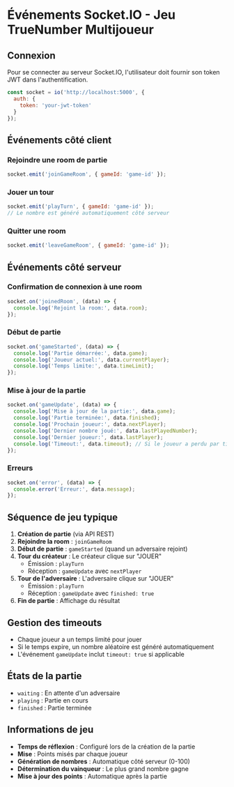 # Événements Socket.IO - Jeu TrueNumber Multijoueur

## Connexion
Pour se connecter au serveur Socket.IO, l'utilisateur doit fournir son token JWT dans l'authentification.

```javascript
const socket = io('http://localhost:5000', {
  auth: {
    token: 'your-jwt-token'
  }
});
```

## Événements côté client

### Rejoindre une room de partie
```javascript
socket.emit('joinGameRoom', { gameId: 'game-id' });
```

### Jouer un tour
```javascript
socket.emit('playTurn', { gameId: 'game-id' });
// Le nombre est généré automatiquement côté serveur
```

### Quitter une room
```javascript
socket.emit('leaveGameRoom', { gameId: 'game-id' });
```

## Événements côté serveur

### Confirmation de connexion à une room
```javascript
socket.on('joinedRoom', (data) => {
  console.log('Rejoint la room:', data.room);
});
```

### Début de partie
```javascript
socket.on('gameStarted', (data) => {
  console.log('Partie démarrée:', data.game);
  console.log('Joueur actuel:', data.currentPlayer);
  console.log('Temps limite:', data.timeLimit);
});
```

### Mise à jour de la partie
```javascript
socket.on('gameUpdate', (data) => {
  console.log('Mise à jour de la partie:', data.game);
  console.log('Partie terminée:', data.finished);
  console.log('Prochain joueur:', data.nextPlayer);
  console.log('Dernier nombre joué:', data.lastPlayedNumber);
  console.log('Dernier joueur:', data.lastPlayer);
  console.log('Timeout:', data.timeout); // Si le joueur a perdu par timeout
});
```

### Erreurs
```javascript
socket.on('error', (data) => {
  console.error('Erreur:', data.message);
});
```

## Séquence de jeu typique

1. **Création de partie** (via API REST)
2. **Rejoindre la room** : `joinGameRoom`
3. **Début de partie** : `gameStarted` (quand un adversaire rejoint)
4. **Tour du créateur** : Le créateur clique sur "JOUER"
   - Émission : `playTurn`
   - Réception : `gameUpdate` avec `nextPlayer`
5. **Tour de l'adversaire** : L'adversaire clique sur "JOUER"
   - Émission : `playTurn`
   - Réception : `gameUpdate` avec `finished: true`
6. **Fin de partie** : Affichage du résultat

## Gestion des timeouts

- Chaque joueur a un temps limité pour jouer
- Si le temps expire, un nombre aléatoire est généré automatiquement
- L'événement `gameUpdate` inclut `timeout: true` si applicable

## États de la partie

- `waiting` : En attente d'un adversaire
- `playing` : Partie en cours
- `finished` : Partie terminée

## Informations de jeu

- **Temps de réflexion** : Configuré lors de la création de la partie
- **Mise** : Points misés par chaque joueur
- **Génération de nombres** : Automatique côté serveur (0-100)
- **Détermination du vainqueur** : Le plus grand nombre gagne
- **Mise à jour des points** : Automatique après la partie 